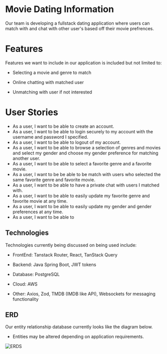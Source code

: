 # Movie Dating Information 

Our team is developing a fullstack dating application where users can match with and chat with other user's based off their movie prefrences.

# Features
Features we want to include in our application is included but not limited to:

- Selecting a movie and genre to match

- Online chatting with matched user

- Unmatching with user if not interested

# User Stories

* As a user, I want to be able to create an account.
* As a user, I want to be able to login securely to my account with the username and password I specified.
* As a user, I want to be able to logout of my account.
* As a user, I want to be able to browse a selection of genres and movies and select my gender and choose my gender preference for matching another user.
* As a user, I want to be able to select a favorite genre and a favorite movie.
* As a user, I want to be be able to be match with users who selected the same favorite genre and favorite movie.
* As a user, I want to be able to have a private chat with users I matched with. 
* As a user, I want to be able to easily update my favorite genre and favorite movie at any time.
* As a user, I want to be able to easily update my gender and gender preferences at any time.
* As a user, I want to be able to 

## Technologies

Technologies currently being discussed on being used include:

-   FrontEnd: Tanstack Router, React, TanStack Query
    
-   Backend: Java Spring Boot, JWT tokens
    
-   Database: PostgreSQL

-  Cloud: AWS
    
-   Other: Axios, Zod, TMDB (IMDB like API), Websockets for messaging functionality


## ERD
Our entity relationship database currently looks like the diagram below. 
* Entities may be altered depending on application requirements.

![ERDS](https://imgur.com/WMfClll.png)
